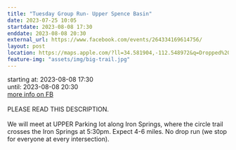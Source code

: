 ```yaml
---
title: "Tuesday Group Run- Upper Spence Basin"
date: 2023-07-25 10:05
startdate: 2023-08-08 17:30
enddate: 2023-08-08 20:30
external_url: https://www.facebook.com/events/264334169614756/
layout: post
location: https://maps.apple.com/?ll=34.581904,-112.548972&q=Dropped%20Pin&_ext=EiYpaevoe+dJQUAxxHG9OnsjXMA558AO2A1LQUBB5GbvdsgiXMBQBA%3D%3D&t=h
feature-img: "assets/img/big-trail.jpg"
---
```


starting at: 2023-08-08 17:30<br>until: 2023-08-08 20:30<br><a href="https://www.facebook.com/events/264334169614756/">more info on FB</a><br><br>PLEASE READ THIS DESCRIPTION. <br>
  <br>
  We will meet at UPPER Parking lot along Iron Springs, where the circle trail crosses the Iron Springs at 5&#58;30pm. Expect 4-6 miles. No drop run (we stop for everyone at every intersection). <br>
  <br>
  <br>
  <br>
  
